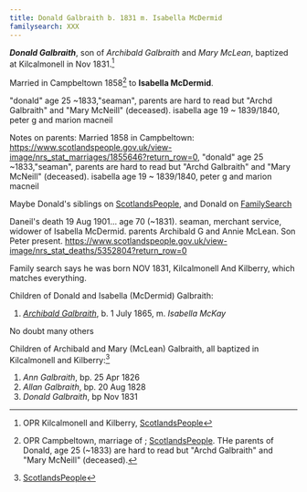 ```yaml
---
title: Donald Galbraith b. 1831 m. Isabella McDermid
familysearch: XXX
---
```

***Donald Galbraith***, son of *Archibald Galbraith* and *Mary McLean*, baptized at Kilcalmonell in Nov 1831.[^birth]


Married in Campbeltown 1858[^marriage] to **Isabella McDermid**.

"donald" age 25 ~1833,"seaman", parents are hard to read but "Archd Galbraith" and "Mary McNeill" (deceased). isabella age 19 ~ 1839/1840, peter g and marion macneil

Notes on parents: Married 1858 in Campbeltown: https://www.scotlandspeople.gov.uk/view-image/nrs_stat_marriages/1855646?return_row=0, "donald" age 25 ~1833,"seaman",   parents are hard to read but "Archd Galbraith" and "Mary McNeill" (deceased).  isabella age 19 ~ 1839/1840, peter g and marion macneil

Maybe Donald's siblings on [ScotlandsPeople](https://www.scotlandspeople.gov.uk/record-results?search_type=people&event=%28B%20OR%20C%20OR%20S%29&record_type%5B0%5D=opr_births&church_type=Old%20Parish%20Registers&dl_cat=church&dl_rec=church-births-baptisms&surname=galbr&surname_so=starts&forename_so=starts&from_year=1820&to_year=1840&parent_names=archibald%20galbr&parent_names_so=starts&parent_name_two=mclean&parent_name_two_so=fuzzy&record=Church%20of%20Scotland%20%28old%20parish%20registers%29%20Roman%20Catholic%20Church%20Other%20churches), and Donald on [FamilySearch](https://www.familysearch.org/tree/person/details/M1YG-MVW)


Daneil's death 19 Aug 1901... age 70 (~1831). seaman, merchant service, widower of Isabella McDermid.  parents Archibald G and Annie McLean.  Son Peter present.  https://www.scotlandspeople.gov.uk/view-image/nrs_stat_deaths/5352804?return_row=0

Family search says he was born NOV 1831, Kilcalmonell And Kilberry, which matches everything.


Children of Donald and Isabella (McDermid) Galbraith:

1. *[Archibald Galbraith](/people/galbraith-archibald-1865.md)*, b. 1 July 1865, m. *Isabella McKay* 

No doubt many others

Children of Archibald and Mary (McLean) Galbraith, all baptized in Kilcalmonell and Kilberry:[^children]

1. *Ann Galbraith*, bp. 25 Apr 1826
2. *Allan Galbraith*, bp. 20 Aug 1828
3. *Donald Galbraith*, bp Nov 1831

[^birth]: OPR Kilcalmonell and Kilberry, [ScotlandsPeople](https://www.scotlandspeople.gov.uk/record-results?search_type=people&event=%28B%20OR%20C%20OR%20S%29&record_type%5B0%5D=opr_births&church_type=Old%20Parish%20Registers&dl_cat=church&dl_rec=church-births-baptisms&surname=galbraith&surname_so=fuzzy&forename=donald&forename_so=starts&sex=M&from_year=1831&to_year=1831&parent_names_so=exact&parent_name_two_so=exact&county=ARGYLL&record=Church%20of%20Scotland%20%28old%20parish%20registers%29%20Roman%20Catholic%20Church%20Other%20churches&rd_real_name%5B0%5D=KILCALMONELL%20OR%20KILCALMONELL%20AND%20KILBERRY&rd_display_name%5B0%5D=KILCALMONELL%7CKILCALMONELL%20AND%20KILBERRY_KILCALMONELL&rd_label%5B0%5D=KILCALMONELL&rd_name%5B0%5D=KILCALMONELL%20OR%20KILCALMONELL%20AND%20KILBERRY)

[^marriage]: OPR Campbeltown, marriage of ; [ScotlandsPeople](https://www.scotlandspeople.gov.uk/view-image/nrs_stat_marriages/1855646).  THe parents of Donald, age 25 (~1833) are hard to read but "Archd Galbraith" and "Mary McNeill" (deceased).

[^children]:  [ScotlandsPeople](https://www.scotlandspeople.gov.uk/record-results?search_type=people&event=%28B%20OR%20C%20OR%20S%29&record_type%5B0%5D=opr_births&church_type=Old%20Parish%20Registers&dl_cat=church&dl_rec=church-births-baptisms&surname=galbr&surname_so=starts&forename_so=starts&from_year=1820&to_year=1840&parent_names=archibald%20galbr&parent_names_so=starts&parent_name_two=mclean&parent_name_two_so=fuzzy&record=Church%20of%20Scotland%20%28old%20parish%20registers%29%20Roman%20Catholic%20Church%20Other%20churches)

